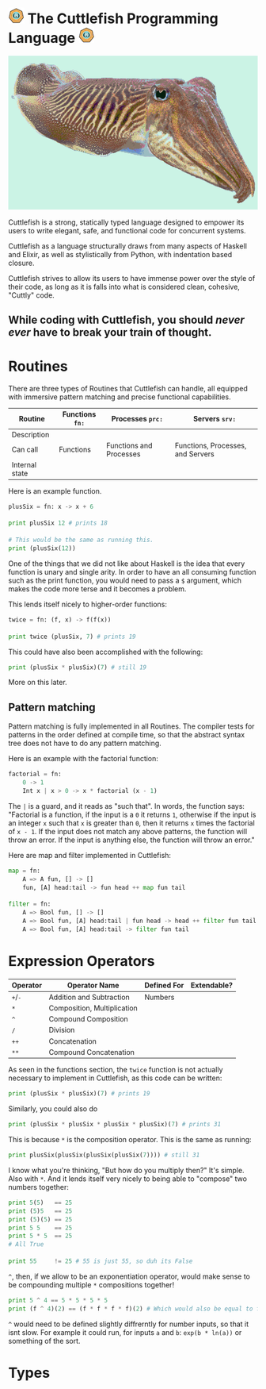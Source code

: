 # ![logo](etc/logo.png "Look at how cool this language is!") The Cuttlefish Programming Language ![logo](etc/logo.png "Look at how cool this language is!")

![cuttlefish](etc/cuttlefish.png "Cuttlefish!")

Cuttlefish is a strong, statically typed language designed to empower its users to write elegant, safe, and functional code for concurrent systems.

Cuttlefish as a language structurally draws from many aspects of Haskell and Elixir, as well as stylistically from Python, with indentation based closure.

Cuttlefish strives to allow its users to have immense power over the style of their code, as long as it is falls into what is considered clean, cohesive, "Cuttly" code.

## **While coding with Cuttlefish, you should _never ever_ have to break your train of thought.**

# Routines

There are three types of Routines that Cuttlefish can handle, all equipped with immersive pattern matching and precise functional capabilities.

| Routine        | Functions `fn:` | Processes `prc:`        | Servers `srv:`                    |
| -------------- | --------------- | ----------------------- | --------------------------------- |
| Description    |                 |                         |                                   |
| Can call       | Functions       | Functions and Processes | Functions, Processes, and Servers |
| Internal state |                 |                         |                                   |

Here is an example function.

```py
plusSix = fn: x -> x + 6

print plusSix 12 # prints 18

# This would be the same as running this.
print (plusSix(12))
```

One of the things that we did not like about Haskell is the idea that every function is unary and single arity. In order to have an all consuming function such as the print function, you would need to pass a `$` argument, which makes the code more terse and it becomes a problem.

This lends itself nicely to higher-order functions:

```py
twice = fn: (f, x) -> f(f(x))

print twice (plusSix, 7) # prints 19
```

This could have also been accomplished with the following:

```py
print (plusSix * plusSix)(7) # still 19
```

More on this later.

## Pattern matching

Pattern matching is fully implemented in all Routines. The compiler tests for patterns in the order defined at compile time, so that the abstract syntax tree does not have to do any pattern matching.

Here is an example with the factorial function:

```py
factorial = fn:
    0 -> 1
    Int x | x > 0 -> x * factorial (x - 1)
```

The `|` is a guard, and it reads as "such that". In words, the function says:
"Factorial is a function, if the input is a `0` it returns `1`, otherwise if the input is an integer `x` such that `x` is greater than `0`, then it returns `x` times the factorial of `x - 1`. If the input does not match any above patterns, the function will throw an error. If the input is anything else, the function will throw an error."

Here are map and filter implemented in Cuttlefish:

```py
map = fn:
    A => A fun, [] -> []
    fun, [A] head:tail -> fun head ++ map fun tail

filter = fn:
    A => Bool fun, [] -> []
    A => Bool fun, [A] head:tail | fun head -> head ++ filter fun tail
    A => Bool fun, [A] head:tail -> filter fun tail
```

# Expression Operators

| Operator | Operator Name               | Defined For | Extendable? |
| -------- | --------------------------- | ----------- | ----------- |
| `+`/`-`  | Addition and Subtraction    | Numbers     |             |
| `*`      | Composition, Multiplication |             |             |
| `^`      | Compound Composition        |             |             |
| `/`      | Division                    |             |             |
| `++`     | Concatenation               |             |             |
| `**`     | Compound Concatenation      |             |             |

As seen in the functions section, the `twice` function is not actually necessary to implement in Cuttlefish, as this code can be written:

```py
print (plusSix * plusSix)(7) # prints 19
```

Similarly, you could also do

```py
print (plusSix * plusSix * plusSix * plusSix)(7) # prints 31
```

This is because `*` is the composition operator. This is the same as running:

```py
print plusSix(plusSix(plusSix(plusSix(7)))) # still 31
```

I know what you're thinking, "But how do you multiply then?"
It's simple. Also with `*`. And it lends itself very nicely to being able to "compose" two numbers together:

```py
print 5(5)   == 25
print (5)5   == 25
print (5)(5) == 25
print 5 5    == 25
print 5 * 5  == 25
# All True

print 55     != 25 # 55 is just 55, so duh its False
```

`^`, then, if we allow to be an exponentiation operator, would make sense to be compounding multiple `*` compositions together!

```py
print 5 ^ 4 == 5 * 5 * 5 * 5
print (f ^ 4)(2) == (f * f * f * f)(2) # Which would also be equal to f(f(f(f(2))))
```

`^` would need to be defined slightly diffrerntly for number inputs, so that it isnt slow. For example it could run, for inputs `a` and `b`: `exp(b * ln(a))` or something of the sort.

# Types
